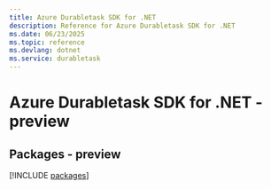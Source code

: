 ```yaml
---
title: Azure Durabletask SDK for .NET
description: Reference for Azure Durabletask SDK for .NET
ms.date: 06/23/2025
ms.topic: reference
ms.devlang: dotnet
ms.service: durabletask
---
```

# Azure Durabletask SDK for .NET - preview
## Packages - preview
[!INCLUDE [packages](durabletask-index.md)]